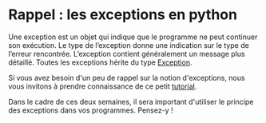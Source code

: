 # Rappel : les exceptions en python




Une exception est un objet qui indique que le programme ne peut continuer son exécution. Le type de l’exception donne une indication sur le type de l’erreur rencontrée. L’exception contient généralement un message plus détaillé. Toutes les exceptions hérite du type [Exception](https://docs.python.org/3/library/exceptions.html#Exception).


Si vous avez besoin d'un peu de rappel sur la notion d'exceptions, nous vous invitons à prendre connaissance de ce petit [tutorial](./Files/Exceptions_Python_Tuto.pdf).

Dans le cadre de ces deux semaines, il sera important d'utiliser le principe des exceptions dans vos programmes. Pensez-y !




